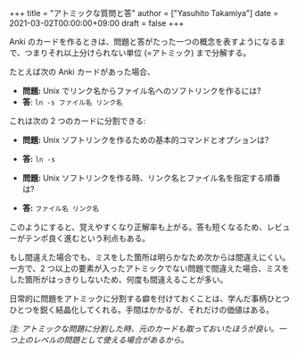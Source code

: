 +++
title = "アトミックな質問と答"
author = ["Yasuhito Takamiya"]
date = 2021-03-02T00:00:00+09:00
draft = false
+++

Anki のカードを作るときは、問題と答がたった一つの概念を表すようになるまで、つまりそれ以上分けられない単位 (=アトミック) まで分解する。

たとえば次の Anki カードがあった場合、

-   ****問題:**** Unix でリンク名からファイル名へのソフトリンクを作るには?
-   ****答****: `ln -s ファイル名 リンク名`

これは次の 2 つのカードに分割できる:

-   ****問題:**** Unix ソフトリンクを作るための基本的コマンドとオプションは?
-   ****答:**** `ln -s`

-   ****問題:**** Unix ソフトリンクを作る時、リンク名とファイル名を指定する順番は?
-   ****答:**** `ファイル名 リンク名`

このようにすると、覚えやすくなり正解率も上がる。答も短くなるため、レビューがテンポ良く進むという利点もある。

もし間違えた場合でも、ミスをした箇所は明らかなため次からは間違えにくい。一方で、2 つ以上の要素が入ったアトミックでない問題で間違えた場合、ミスをした箇所がはっきりしないため、何度も間違えることが多い。

日常的に問題をアトミックに分割する癖を付けておくことは、学んだ事柄ひとつひとつを鋭く結晶化してくれる。手間はかかるが、それだけの価値はある。

_注: アトミックな問題に分割した時、元のカードも取っておいたほうが良い。一つ上のレベルの問題として使える場合があるから。_
